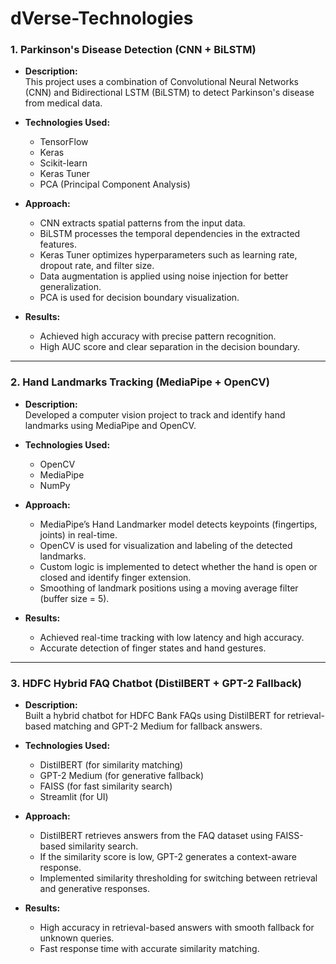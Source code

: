 # dVerse-Technologies

### 1. Parkinson's Disease Detection (CNN + BiLSTM)
- **Description:**  
   This project uses a combination of Convolutional Neural Networks (CNN) and Bidirectional LSTM (BiLSTM) to detect Parkinson's disease from medical data.  

- **Technologies Used:**  
   - TensorFlow  
   - Keras  
   - Scikit-learn  
   - Keras Tuner  
   - PCA (Principal Component Analysis)  

- **Approach:**  
   - CNN extracts spatial patterns from the input data.  
   - BiLSTM processes the temporal dependencies in the extracted features.  
   - Keras Tuner optimizes hyperparameters such as learning rate, dropout rate, and filter size.  
   - Data augmentation is applied using noise injection for better generalization.  
   - PCA is used for decision boundary visualization.  

- **Results:**  
   - Achieved high accuracy with precise pattern recognition.  
   - High AUC score and clear separation in the decision boundary.  

---

### 2. Hand Landmarks Tracking (MediaPipe + OpenCV)
- **Description:**  
   Developed a computer vision project to track and identify hand landmarks using MediaPipe and OpenCV.  

- **Technologies Used:**  
   - OpenCV  
   - MediaPipe  
   - NumPy  

- **Approach:**  
   - MediaPipe’s Hand Landmarker model detects keypoints (fingertips, joints) in real-time.  
   - OpenCV is used for visualization and labeling of the detected landmarks.  
   - Custom logic is implemented to detect whether the hand is open or closed and identify finger extension.  
   - Smoothing of landmark positions using a moving average filter (buffer size = 5).  

- **Results:**  
   - Achieved real-time tracking with low latency and high accuracy.  
   - Accurate detection of finger states and hand gestures.  

---

### 3. HDFC Hybrid FAQ Chatbot (DistilBERT + GPT-2 Fallback)
- **Description:**  
   Built a hybrid chatbot for HDFC Bank FAQs using DistilBERT for retrieval-based matching and GPT-2 Medium for fallback answers.  

- **Technologies Used:**  
   - DistilBERT (for similarity matching)  
   - GPT-2 Medium (for generative fallback)  
   - FAISS (for fast similarity search)  
   - Streamlit (for UI)  

- **Approach:**  
   - DistilBERT retrieves answers from the FAQ dataset using FAISS-based similarity search.  
   - If the similarity score is low, GPT-2 generates a context-aware response.  
   - Implemented similarity thresholding for switching between retrieval and generative responses.  

- **Results:**  
   - High accuracy in retrieval-based answers with smooth fallback for unknown queries.  
   - Fast response time with accurate similarity matching.  
